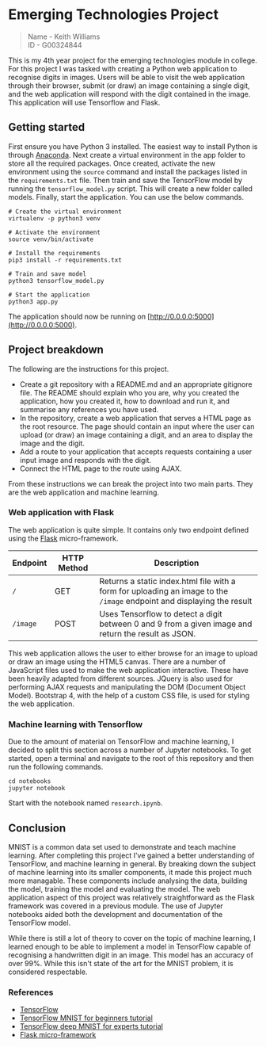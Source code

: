 # Emerging Technologies Project
> Name - Keith Williams  
  ID - G00324844

This is my 4th year project for the emerging technologies module in college. For this project I was tasked with creating a Python web application to recognise digits in images. Users will be able to visit the web application through their browser, submit (or draw) an image containing a single digit, and the web application will respond with the digit contained in the image. This application will use Tensorflow and Flask.

## Getting started
First ensure you have Python 3 installed. The easiest way to install Python is through [Anaconda](https://www.anaconda.com/downloads). Next create a virtual environment in the app folder to store all the required packages. Once created, activate the new environment using the `source` command and install the packages listed in the `requirements.txt` file. Then train and save the TensorFlow model by running the `tensorflow_model.py` script. This will create a new folder called models. Finally, start the application. You can use the below commands.

```
# Create the virtual environment
virtualenv -p python3 venv

# Activate the environment
source venv/bin/activate

# Install the requirements
pip3 install -r requirements.txt

# Train and save model
python3 tensorflow_model.py

# Start the application
python3 app.py
```

The application should now be running on [http://0.0.0.0:5000](http://0.0.0.0:5000).

## Project breakdown
The following are the instructions for this project.
+ Create a git repository with a README.md and an appropriate gitignore file. The README should explain who you are, why you created the application, how you created it, how to download and run it, and summarise any references you have used.
+ In the repository, create a web application that serves a HTML page as the root resource. The page should contain an input where the user can upload (or draw) an image containing a digit, and an area to display the image and the digit.
+ Add a route to your application that accepts requests containing a user input image and responds with the digit.
+ Connect the HTML page to the route using AJAX.

From these instructions we can break the project into two main parts. They are the web application and machine learning.

### Web application with Flask
The web application is quite simple. It contains only two endpoint defined using the [Flask](http://flask.pocoo.org/) micro-framework.

| Endpoint | HTTP Method | Description |
|----------|-------------|-------------|
| `/`      | GET         | Returns a static index.html file with a form for uploading an image to the `/image` endpoint and displaying the result |
| `/image` | POST        | Uses Tensorflow to detect a digit between 0 and 9 from a given image and return the result as JSON. |

This web application allows the user to either browse for an image to upload or draw an image using the HTML5 canvas. There are a number of JavaScript files used to make the web application interactive. These have been heavily adapted from different sources. JQuery is also used for performing AJAX requests and manipulating the DOM (Document Object Model). Bootstrap 4, with the help of a custom CSS file, is used for styling the web application.

### Machine learning with Tensorflow
Due to the amount of material on TensorFlow and machine learning, I decided to split this section across a number of Jupyter notebooks. To get started, open a terminal and navigate to the root of this repository and then run the following commands.

```
cd notebooks
jupyter notebook
```

Start with the notebook named `research.ipynb`.

## Conclusion
MNIST is a common data set used to demonstrate and teach machine learning. After completing this project I've gained a better understanding of TensorFlow, and machine learning in general. By breaking down the subject of machine learning into its smaller components, it made this project much more managable. These components include analysing the data, building the model, training the model and evaluating the model. The web application aspect of this project was relatively straightforward as the Flask framework was covered in a previous module. The use of Jupyter notebooks aided both the development and documentation of the TensorFlow model.

While there is still a lot of theory to cover on the topic of machine learning, I learned enough to be able to implement a model in TensorFlow capable of recognising a handwritten digit in an image. This model has an accuracy of over 99%. While this isn't state of the art for the MNIST problem, it is considered respectable.

### References
+ [TensorFlow](https://www.tensorflow.org/)
+ [TensorFlow MNIST for beginners tutorial](https://www.tensorflow.org/get_started/mnist/beginners)
+ [TensorFlow deep MNIST for experts tutorial](https://www.tensorflow.org/get_started/mnist/pros)
+ [Flask micro-framework](http://flask.pocoo.org/)